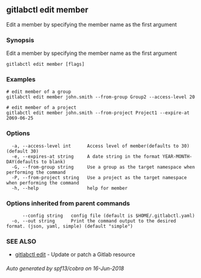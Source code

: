 ## gitlabctl edit member

Edit a member by specifying the member name as the first argument

### Synopsis

Edit a member by specifying the member name as the first argument

```
gitlabctl edit member [flags]
```

### Examples

```
# edit member of a group
gitlabctl edit member john.smith --from-group Group2 --access-level 20

# edit member of a project
gitlabctl edit member john.smith --from-project Project1 --expire-at 2069-06-25
```

### Options

```
  -a, --access-level int      Access level of member(defaults to 30) (default 30)
  -e, --expires-at string     A date string in the format YEAR-MONTH-DAY(defaults to blank)
  -G, --from-group string     Use a group as the target namespace when performing the command
  -P, --from-project string   Use a project as the target namespace when performing the command
  -h, --help                  help for member
```

### Options inherited from parent commands

```
      --config string   config file (default is $HOME/.gitlabctl.yaml)
  -o, --out string      Print the command output to the desired format. (json, yaml, simple) (default "simple")
```

### SEE ALSO

* [gitlabctl edit](gitlabctl_edit.md)	 - Update or patch a Gitlab resource

###### Auto generated by spf13/cobra on 16-Jun-2018
